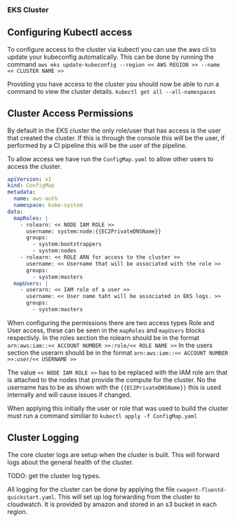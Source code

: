 ### EKS Cluster ### 

## Configuring Kubectl access ##
To configure access to the cluster via kubectl you can use the aws cli to update your kubeconfig automatically. 
This can be done by running the command `aws eks update-kubeconfig --region << AWS REGION >> --name << CLUSTER NAME >>` 

Providing you have access to the cluster you should now be able to run a command to view the cluster details.
`kubectl get all --all-namespaces` 

## Cluster Access Permissions ##
By default in the EKS cluster the only role/user that has access is the user that created the cluster. If this is through the console this will be the user, if performed by a CI pipeline this will be the user of the pipeline. 

To allow access we have run the `ConfigMap.yaml` to allow other users to access the cluster. 

``` yaml
apiVersion: v1
kind: ConfigMap
metadata:
  name: aws-auth
  namespace: kube-system
data:
  mapRoles: |
    - rolearn: << NODE IAM ROLE >>
      username: system:node:{{EC2PrivateDNSName}}
      groups:
        - system:bootstrappers
        - system:nodes
    - rolearn: << ROLE ARN for access to the cluster >>
      username: << Username that will be associated with the role >>
      groups:
        - system:masters
  mapUsers: |
    - userarn: << IAM role of a user >>
      username: << User name taht will be associated in EKS logs. >>
      groups:
        - system:masters
```

When configuring the permissions there are two access types Role and User access, these can be seen in the `mapRoles` and `mapUsers` blocks respectivly. 
    In the roles section the rolearn should be in the format `arn:aws:iam::<< ACCOUNT NUMBER >>:role/<< ROLE NAME >>`
    In the users section the userarn should be in the format `arn:aws:iam::<< ACCOUNT NUMBER >>:user/<< USERNAME >>`

The value `<< NODE IAM ROLE >>` has to be replaced with the IAM role arn that is attached to the nodes that provide the compute for the cluster. No the username has to be as shown with the `{{EC2PrivateDNSName}}` this is used internally and will cause issues if changed. 

When applying this initially the user or role that was used to build the cluster must run a command similiar to `kubectl apply -f ConfigMap.yaml`

## Cluster Logging ##
The core cluster logs are setup when the cluster is built. This will forward logs about the general health of the cluster. 

TODO:  get the cluster log types.

All logging for the cluster can be done by applying the file `cwagent-fluentd-quickstart.yaml`. This will set up log forwarding from the cluster to cloudwatch. It is provided by amazon and stored in an s3 bucket in each region. 

